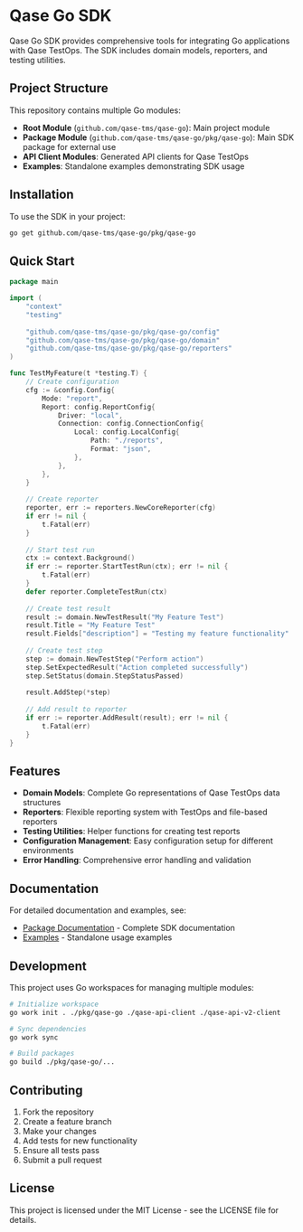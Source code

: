 # Qase Go SDK

Qase Go SDK provides comprehensive tools for integrating Go applications with Qase TestOps. The SDK includes domain models, reporters, and testing utilities.

## Project Structure

This repository contains multiple Go modules:

- **Root Module** (`github.com/qase-tms/qase-go`): Main project module
- **Package Module** (`github.com/qase-tms/qase-go/pkg/qase-go`): Main SDK package for external use
- **API Client Modules**: Generated API clients for Qase TestOps
- **Examples**: Standalone examples demonstrating SDK usage

## Installation

To use the SDK in your project:

```bash
go get github.com/qase-tms/qase-go/pkg/qase-go
```

## Quick Start

```go
package main

import (
    "context"
    "testing"
    
    "github.com/qase-tms/qase-go/pkg/qase-go/config"
    "github.com/qase-tms/qase-go/pkg/qase-go/domain"
    "github.com/qase-tms/qase-go/pkg/qase-go/reporters"
)

func TestMyFeature(t *testing.T) {
    // Create configuration
    cfg := &config.Config{
        Mode: "report",
        Report: config.ReportConfig{
            Driver: "local",
            Connection: config.ConnectionConfig{
                Local: config.LocalConfig{
                    Path: "./reports",
                    Format: "json",
                },
            },
        },
    }
    
    // Create reporter
    reporter, err := reporters.NewCoreReporter(cfg)
    if err != nil {
        t.Fatal(err)
    }
    
    // Start test run
    ctx := context.Background()
    if err := reporter.StartTestRun(ctx); err != nil {
        t.Fatal(err)
    }
    defer reporter.CompleteTestRun(ctx)
    
    // Create test result
    result := domain.NewTestResult("My Feature Test")
    result.Title = "My Feature Test"
    result.Fields["description"] = "Testing my feature functionality"
    
    // Create test step
    step := domain.NewTestStep("Perform action")
    step.SetExpectedResult("Action completed successfully")
    step.SetStatus(domain.StepStatusPassed)
    
    result.AddStep(*step)
    
    // Add result to reporter
    if err := reporter.AddResult(result); err != nil {
        t.Fatal(err)
    }
}
```

## Features

- **Domain Models**: Complete Go representations of Qase TestOps data structures
- **Reporters**: Flexible reporting system with TestOps and file-based reporters
- **Testing Utilities**: Helper functions for creating test reports
- **Configuration Management**: Easy configuration setup for different environments
- **Error Handling**: Comprehensive error handling and validation

## Documentation

For detailed documentation and examples, see:
- [Package Documentation](./qase-go/pkg/qase-go/README.md) - Complete SDK documentation
- [Examples](./examples/simple-examples/) - Standalone usage examples

## Development

This project uses Go workspaces for managing multiple modules:

```bash
# Initialize workspace
go work init . ./pkg/qase-go ./qase-api-client ./qase-api-v2-client

# Sync dependencies
go work sync

# Build packages
go build ./pkg/qase-go/...
```

## Contributing

1. Fork the repository
2. Create a feature branch
3. Make your changes
4. Add tests for new functionality
5. Ensure all tests pass
6. Submit a pull request

## License

This project is licensed under the MIT License - see the LICENSE file for details.
